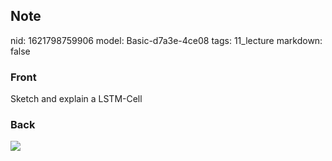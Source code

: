 ## Note
nid: 1621798759906
model: Basic-d7a3e-4ce08
tags: 11_lecture
markdown: false

### Front
Sketch and explain a LSTM-Cell

### Back
<img src="paste-278b5d90489dd772bd839c92c890306457963246.jpg">
